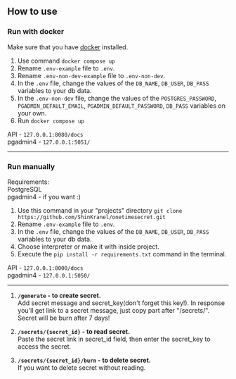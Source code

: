 ## How to use
### Run with docker
Make sure that you have [docker](https://www.docker.com/get-started/) installed.
1. Use command `docker compose up`
2. Rename `.env-example` file to `.env`.
3. Rename `.env-non-dev-example` file to `.env-non-dev`.
4. In the `.env` file, change the values of the `DB_NAME`, `DB_USER`, `DB_PASS` variables to your db data.
5. In the `.env-non-dev` file, change the values of the `POSTGRES_PASSWORD`, `PGADMIN_DEFAULT_EMAIL`,
`PGADMIN_DEFAULT_PASSWORD`, `DB_PASS` variables on your own.
6. Run `docker compose up`

API - `127.0.0.1:8080/docs`\
pgadmin4 - `127.0.0.1:5051/`

---

### Run manually
Requirements: \
PostgreSQL \
pgadmin4 - if you want :)


1. Use this command in your "projects" directory `git clone https://github.com/ShinKranel/onetimesecret.git`
2. Rename `.env-example` file to `.env`.
3. In the `.env` file, change the values of the `DB_NAME`, `DB_USER`, `DB_PASS` variables to your db data.
4. Choose interpreter or make it with inside project. 
5. Execute the `pip install -r requirements.txt` command in the terminal.

API - `127.0.0.1:8000/docs`\
pgadmin4 - `127.0.0.1:5050/`

---

1. **`/generate` - to create secret.**\
Add secret message and secret_key(don't forget this key!).
In response you'll get link to a secret message, just copy part after "/secrets/".
Secret will be burn after 7 days!

2. **`/secrets/{secret_id}` - to read secret.**\
Paste the secret link in secret_id field,
then enter the secret_key to access the secret.

3. **`/secrets/{secret_id}/burn` - to delete secret.**\
If you want to delete secret without reading.
